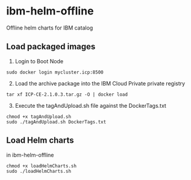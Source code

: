 # ibm-helm-offline
Offline helm charts for IBM catalog

## Load packaged images
1. Login to Boot Node
```
sudo docker login mycluster.icp:8500
```
2. Load the archive package into the IBM Cloud Private private registry
```
tar xf ICP-CE-2.1.0.3.tar.gz -O | docker load
```
3. Execute the tagAndUpload.sh file against the DockerTags.txt
```
chmod +x tagAndUpload.sh
sudo ./tagAndUpload.sh DockerTags.txt
```


## Load Helm charts
 in ibm-helm-offline
```
chmod +x loadHelmCharts.sh
sudo ./loadHelmCharts.sh
```
